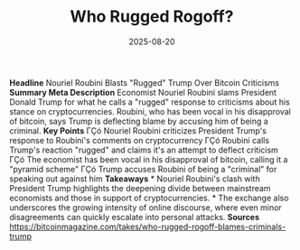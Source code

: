 ﻿---
title: Who Rugged Rogoff?
date: '2025-08-20'
category: Markets
summary: ''
slug: who rugged rogoff
source_urls:
- https://bitcoinmagazine.com/takes/who-rugged-rogoff-blames-criminals-trump
seo:
  title: Who Rugged Rogoff? | Hash n Hedge
  description: ''
  keywords:
  - news
  - markets
  - brief
---

**Headline** Nouriel Roubini Blasts "Rugged" Trump Over Bitcoin Criticisms  **Summary Meta Description** Economist Nouriel Roubini slams President Donald Trump for what he calls a "rugged" response to criticisms about his stance on cryptocurrencies. Roubini, who has been vocal in his disapproval of bitcoin, says Trump is deflecting blame by accusing him of being a criminal.  **Key Points**  ΓÇó Nouriel Roubini criticizes President Trump's response to Roubini's comments on cryptocurrency ΓÇó Roubini calls Trump's reaction "rugged" and claims it's an attempt to deflect criticism ΓÇó The economist has been vocal in his disapproval of bitcoin, calling it a "pyramid scheme" ΓÇó Trump accuses Roubini of being a "criminal" for speaking out against him  **Takeaways**  * Nouriel Roubini's clash with President Trump highlights the deepening divide between mainstream economists and those in support of cryptocurrencies. * The exchange also underscores the growing intensity of online discourse, where even minor disagreements can quickly escalate into personal attacks.  **Sources** https://bitcoinmagazine.com/takes/who-rugged-rogoff-blames-criminals-trump 
